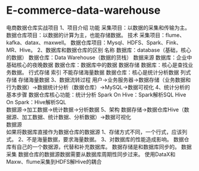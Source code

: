 # E-commerce-data-warehouse
电商数据仓库实战项目
1、项目介绍
功能
    采集项目：以数据的采集和传输为主。
    数据仓库项目：以数据的计算为主，也能存储数据。
 技术
    采集项目：flume、kafka、datax、maxwell。
    数据仓库项目：Mysql、HDFS、Spark、Fink、MR、Hive。
 2、数据库和数据仓库的区别
名称
    数据库：database（基础，核心的数据）
    数据仓库：Data Warehouse（数据的货栈）
数据来源
    数据库：企业中基础核心的夜晚数据
    数据仓库：数据库中的数据
数据存储
    数据库：核心是查找业务数据。
            行式存储
            索引
            不能存储海量数据
    数据仓库：核心是统计分析数据
            列式存储
            存储海量数据
3、数据流转过程
    用户→业务服务器→数据存储（业务数据和行为数据）→数据统计分析（数据仓库）→MySQL→数据可视化
4、统计分析的基本步骤
    数据仓库核心功能：统计分析
        Spark On Hive：Spark解析SQL
        Hive On Spark：Hive解析SQL        
    数据源→加工数据→统计数据→分析数据
5、架构
    数据存储→数据仓库Hive（数据源、加工数据、统计数据、分析数据）→数据可视化   
数据源   
    如果将数据库直接作为数据仓库的数据源
        1、存储方式不同，一个行式，应该列式。
        2、不是海量数据，要求海量数据。
        3、对数据库的性能造成影响。
    数据仓库有自己的一个数据源，代替和补充数据库。
    数据存储是和数据库同步的。
数据采集
    数据仓库的数据源数据需要从数据库周期性同步过来。
    使用DataX和Maxw、flume采集到HDFS解Hive的耦合
